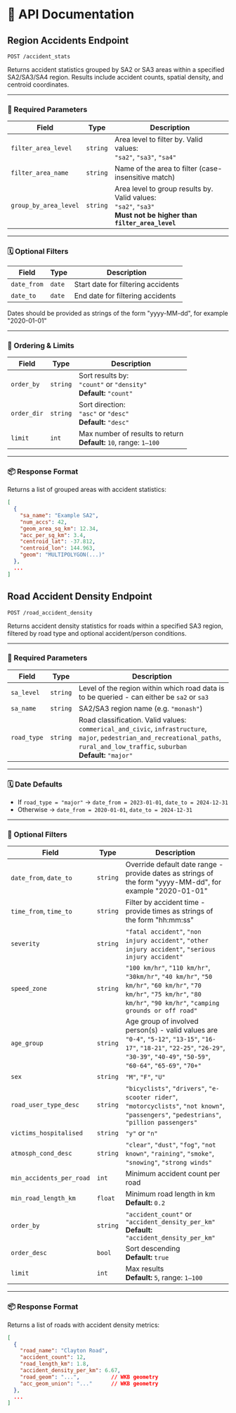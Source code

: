 # 🚧 API Documentation

## Region Accidents Endpoint
`POST /accident_stats`

Returns accident statistics grouped by SA2 or SA3 areas within a specified SA2/SA3/SA4 region. Results include accident counts, spatial density, and centroid coordinates.

---

### 🔐 Required Parameters

| **Field**             | **Type**   | **Description** |
|-----------------------|------------|------------------|
| `filter_area_level`   | `string`   | Area level to filter by. Valid values:<br>`"sa2"`, `"sa3"`, `"sa4"` |
| `filter_area_name`    | `string`   | Name of the area to filter (case-insensitive match) |
| `group_by_area_level` | `string`   | Area level to group results by. Valid values:<br>`"sa2"`, `"sa3"`<br>**Must not be higher than `filter_area_level`** |

---

### 🗓️ Optional Filters

| **Field**     | **Type** | **Description** |
|---------------|----------|-----------------|
| `date_from`   | `date`   | Start date for filtering accidents |
| `date_to`     | `date`   | End date for filtering accidents |

Dates should be provided as strings of the form "yyyy-MM-dd", for example "2020-01-01"

---

### 📐 Ordering & Limits

| **Field**     | **Type**   | **Description** |
|---------------|------------|-----------------|
| `order_by`    | `string`   | Sort results by:<br>`"count"` or `"density"`<br>**Default:** `"count"` |
| `order_dir`   | `string`   | Sort direction:<br>`"asc"` or `"desc"`<br>**Default:** `"desc"` |
| `limit`       | `int`      | Max number of results to return<br>**Default:** `10`, range: `1–100` |

---

### 📦 Response Format

Returns a list of grouped areas with accident statistics:

```json
[
  {
    "sa_name": "Example SA2",
    "num_accs": 42,
    "geom_area_sq_km": 12.34,
    "acc_per_sq_km": 3.4,
    "centroid_lat": -37.812,
    "centroid_lon": 144.963,
    "geom": "MULTIPOLYGON(...)"
  },
  ...
]
```

## Road Accident Density Endpoint
`POST /road_accident_density`

Returns accident density statistics for roads within a specified SA3 region, filtered by road type and optional accident/person conditions.

---

### 🔐 Required Parameters

| **Field**     | **Type** | **Description** |
|---------------|----------|-----------------|
| `sa_level`    | `string` | Level of the region within which road data is to be queried - can either be `sa2` or `sa3` |
| `sa_name`    | `string` | SA2/SA3 region name (e.g. `"monash"`) |
| `road_type`   | `string` | Road classification. Valid values:<br>`commerical_and_civic`, `infrastructure`, `major`, `pedestrian_and_recreational_paths`, `rural_and_low_traffic`, `suburban`<br>**Default:** `"major"` |

---

### 🗓️ Date Defaults

- If `road_type = "major"` → `date_from = 2023-01-01`, `date_to = 2024-12-31`
- Otherwise → `date_from = 2020-01-01`, `date_to = 2024-12-31`

---

### 🧩 Optional Filters

| **Field**                  | **Type**   | **Description** |
|----------------------------|------------|------------------|
| `date_from`, `date_to`     | `string`     | Override default date range - provide dates as strings of the form "yyyy-MM-dd", for example "2020-01-01" |
| `time_from`, `time_to`     | `string`     | Filter by accident time - provide times as strings of the form "hh:mm:ss" |
| `severity`                 | `string`   | `"fatal accident"`, `"non injury accident"`, `"other injury accident"`, `"serious injury accident"` |
| `speed_zone`               | `string`   | `"100 km/hr"`, `"110 km/hr"`, `"30km/hr"`, `"40 km/hr"`, `"50 km/hr"`, `"60 km/hr"`, `"70 km/hr"`, `"75 km/hr"`, `"80 km/hr"`, `"90 km/hr"`, `"camping grounds or off road"` |
| `age_group`                | `string`   | Age group of involved person(s) - valid values are `"0-4"`, `"5-12"`, `"13-15"`, `"16-17"`, `"18-21"`, `"22-25"`, `"26-29"`, `"30-39"`, `"40-49"`, `"50-59"`, `"60-64"`, `"65-69"`, `"70+"` |
| `sex`                      | `string`   | `"M"`, `"F"`, `"U"` |
| `road_user_type_desc`      | `string`   | `"bicyclists"`, `"drivers"`, `"e-scooter rider"`, `"motorcyclists"`, `"not known"`, `"passengers"`, `"pedestrians"`, `"pillion passengers"` |
| `victims_hospitalised`     | `string`   | `"y"` or `"n"` |
| `atmosph_cond_desc`        | `string`   | `"clear"`, `"dust"`, `"fog"`, `"not known"`, `"raining"`, `"smoke"`, `"snowing"`, `"strong winds"` |
| `min_accidents_per_road`   | `int`      | Minimum accident count per road |
| `min_road_length_km`       | `float`    | Minimum road length in km<br>**Default:** `0.2` |
| `order_by`                 | `string`   | `"accident_count"` or `"accident_density_per_km"`<br>**Default:** `"accident_density_per_km"` |
| `order_desc`               | `bool`     | Sort descending<br>**Default:** `true` |
| `limit`                    | `int`      | Max results<br>**Default:** `5`, range: `1–100` |

---

### 📦 Response Format

Returns a list of roads with accident density metrics:

```json
[
  {
    "road_name": "Clayton Road",
    "accident_count": 12,
    "road_length_km": 1.8,
    "accident_density_per_km": 6.67,
    "road_geom": "...",          // WKB geometry
    "acc_geom_union": "..."      // WKB geometry
  },
  ...
]
